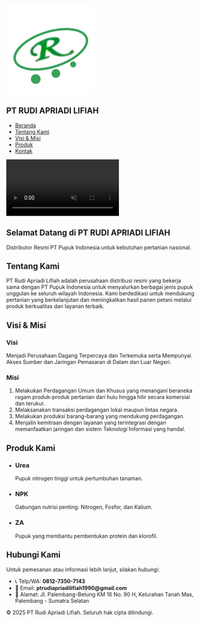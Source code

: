 <html lang="id">
<head>
  <meta charset="UTF-8" />
  <meta name="viewport" content="width=device-width, initial-scale=1.0" />
  <title>PT Rudi Apriadi Lifiah</title>
  <link rel="icon" href="favicon.ico" type="image/x-icon" />
  <script src="https://cdn.tailwindcss.com"></script>
  <style>
    html {
      scroll-behavior: smooth;
    }
  </style>
</head>
<body class="bg-white text-gray-800">

  <!-- Navbar -->
  <nav class="bg-green-700 text-white p-4 shadow-md z-20 relative">
    <div class="container mx-auto flex justify-between items-center">
      <div class="flex items-center space-x-4">
        <img src="LOGO PT RUDI APRIADI.jpg" alt="Logo PT" class="w-10 h-10 rounded-full bg-white p-1" />
        <h1 class="text-xl font-bold">PT RUDI APRIADI LIFIAH</h1>
      </div>
      <ul class="flex space-x-6">
        <li><a href="#beranda" class="hover:underline">Beranda</a></li>
        <li><a href="#tentang" class="hover:underline">Tentang Kami</a></li>
        <li><a href="#visi-misi" class="hover:underline">Visi & Misi</a></li>
        <li><a href="#produk" class="hover:underline">Produk</a></li>
        <li><a href="#kontak" class="hover:underline">Kontak</a></li>
      </ul>
    </div>
  </nav>

  <!-- Beranda (dengan video background) -->
  <section id="beranda" class="relative h-screen overflow-hidden text-center text-white">
    <video autoplay muted loop class="absolute inset-0 w-full h-full object-cover brightness-75">
      <source src="https://static.videezy.com/system/resources/previews/000/047/292/original/Plants_TimeLapse.mp4" type="video/mp4" />
      Maaf, browser Anda tidak mendukung video latar belakang.
    </video>
    <div class="relative z-10 flex items-center justify-center h-full">
      <div class="bg-black bg-opacity-50 p-6 rounded max-w-3xl mx-auto">
        <h2 class="text-4xl font-bold mb-2">Selamat Datang di PT RUDI APRIADI LIFIAH</h2>
        <p class="text-xl">Distributor Resmi PT Pupuk Indonesia untuk kebutuhan pertanian nasional.</p>
      </div>
    </div>
  </section>

  <!-- Tentang Kami -->
  <section id="tentang" class="relative py-12 px-4 md:px-16 text-white">
    <div class="absolute inset-0 bg-[url('https://images.unsplash.com/photo-1576765607924-c53aa244385b?auto=format&fit=crop&w=1470&q=80')] bg-cover bg-center brightness-75"></div>
    <div class="relative z-10 bg-black bg-opacity-50 p-6 rounded leading-relaxed">
      <h2 class="text-2xl font-bold mb-3">Tentang Kami</h2>
      <p>
        PT Rudi Apriadi Lifiah adalah perusahaan distribusi resmi yang bekerja sama dengan PT Pupuk Indonesia
        untuk menyalurkan berbagai jenis pupuk unggulan ke seluruh wilayah Indonesia. Kami berdedikasi untuk mendukung
        pertanian yang berkelanjutan dan meningkatkan hasil panen petani melalui produk berkualitas dan layanan terbaik.
      </p>
    </div>
  </section>

  <!-- Visi & Misi -->
  <section id="visi-misi" class="relative py-12 px-4 md:px-16 text-white">
    <div class="absolute inset-0 bg-[url('https://images.unsplash.com/photo-1528314070841-36dbb6e3c5f2?auto=format&fit=crop&w=1470&q=80')] bg-cover bg-center brightness-75"></div>
    <div class="relative z-10 bg-black bg-opacity-50 p-6 rounded leading-relaxed">
      <h2 class="text-2xl font-bold mb-3">Visi & Misi</h2>
      <div class="mb-4">
        <h3 class="text-xl font-semibold mb-1">Visi</h3>
        <p>
          Menjadi Perusahaan Dagang Terpercaya dan Terkemuka serta Mempunyai Akses Sumber dan Jaringan Pemasaran di Dalam dan Luar Negeri.
        </p>
      </div>
      <div>
        <h3 class="text-xl font-semibold mb-1">Misi</h3>
        <ol class="list-decimal pl-5 space-y-1">
          <li>Melakukan Perdagangan Umum dan Khusus yang menangani beraneka ragam produk-produk pertanian dari hulu hingga hilir secara komersial dan terukur.</li>
          <li>Melaksanakan transaksi perdagangan lokal maupun lintas negara.</li>
          <li>Melakukan produksi barang-barang yang mendukung perdagangan.</li>
          <li>Menjalin kemitraan dengan layanan yang terintegrasi dengan memanfaatkan jaringan dan sistem Teknologi Informasi yang handal.</li>
        </ol>
      </div>
    </div>
  </section>

  <!-- Produk -->
  <section id="produk" class="relative py-12 px-4 md:px-16 text-white">
    <div class="absolute inset-0 bg-[url('https://images.unsplash.com/photo-1586771107445-d3ca888129ff?auto=format&fit=crop&w=1470&q=80')] bg-cover bg-center brightness-75"></div>
    <div class="relative z-10 bg-black bg-opacity-50 p-6 rounded">
      <h2 class="text-2xl font-bold mb-3 leading-snug">Produk Kami</h2>
      <ul class="grid grid-cols-1 md:grid-cols-3 gap-6">
        <li class="bg-white text-black bg-opacity-90 backdrop-blur rounded-lg p-4 shadow hover:shadow-md">
          <h3 class="font-semibold text-xl mb-1">Urea</h3>
          <p class="leading-relaxed">Pupuk nitrogen tinggi untuk pertumbuhan tanaman.</p>
        </li>
        <li class="bg-white text-black bg-opacity-90 backdrop-blur rounded-lg p-4 shadow hover:shadow-md">
          <h3 class="font-semibold text-xl mb-1">NPK</h3>
          <p class="leading-relaxed">Gabungan nutrisi penting: Nitrogen, Fosfor, dan Kalium.</p>
        </li>
        <li class="bg-white text-black bg-opacity-90 backdrop-blur rounded-lg p-4 shadow hover:shadow-md">
          <h3 class="font-semibold text-xl mb-1">ZA</h3>
          <p class="leading-relaxed">Pupuk yang membantu pembentukan protein dan klorofil.</p>
        </li>
      </ul>
    </div>
  </section>

  <!-- Kontak -->
  <section id="kontak" class="relative py-12 px-4 md:px-16 text-white">
    <div class="absolute inset-0 bg-[url('https://images.unsplash.com/photo-1611600974643-14cd6d91d5dc?auto=format&fit=crop&w=1470&q=80')] bg-cover bg-center brightness-75"></div>
    <div class="relative z-10 bg-black bg-opacity-50 p-6 rounded leading-relaxed">
      <h2 class="text-2xl font-bold mb-3">Hubungi Kami</h2>
      <p class="mb-2">Untuk pemesanan atau informasi lebih lanjut, silakan hubungi:</p>
      <ul class="space-y-1">
        <li>📞 Telp/WA: <strong>0812-7350-7143</strong></li>
        <li>📧 Email: <strong>ptrudiapriadilifiah1990@gmail.com</strong></li>
        <li>🏢 Alamat: Jl. Palembang-Betung KM 16 No. 90 H, Kelurahan Tanah Mas, Palembang - Sumatra Selatan</li>
      </ul>
    </div>
  </section>

  <!-- Footer -->
  <footer class="bg-green-700 text-white text-center py-4">
    <p>&copy; 2025 PT Rudi Apriadi Lifiah. Seluruh hak cipta dilindungi.</p>
  </footer>

</body>
</html>
